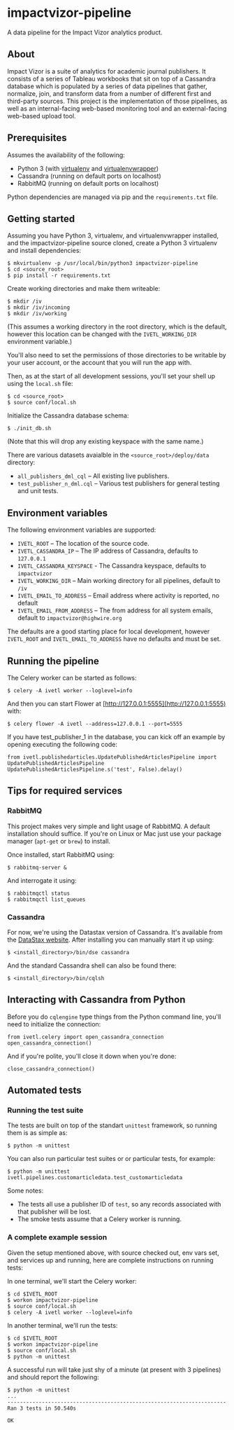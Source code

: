 impactvizor-pipeline
====================

A data pipeline for the Impact Vizor analytics product.

About
-----

Impact Vizor is a suite of analytics for academic journal publishers. It consists of a series of Tableau workbooks that
sit on top of a Cassandra database which is populated by a series of data pipelines that gather, normalize, join, and
transform data from a number of different first and third-party sources. This project is the implementation of those
pipelines, as well as an internal-facing web-based monitoring tool and an external-facing web-based upload tool.

Prerequisites
-------------

Assumes the availability of the following:

* Python 3 (with [virtualenv](https://virtualenv.pypa.io) and [virtualenvwrapper](http://virtualenvwrapper.readthedocs.org))
* Cassandra (running on default ports on localhost)
* RabbitMQ (running on default ports on localhost)

Python dependencies are managed via pip and the `requirements.txt` file.

Getting started
---------------

Assuming you have Python 3, virtualenv, and virtualenvwrapper installed, and the impactvizor-pipeline source cloned,
create a Python 3 virtualenv and install dependencies:

	$ mkvirtualenv -p /usr/local/bin/python3 impactvizor-pipeline	
    $ cd <source_root>
	$ pip install -r requirements.txt

Create working directories and make them writeable:

    $ mkdir /iv
    $ mkdir /iv/incoming
    $ mkdir /iv/working

(This assumes a working directory in the root directory, which is the default, however this location can be changed with
the `IVETL_WORKING_DIR` environment variable.)

You'll also need to set the permissions of those directories to be writable by your user account, or the account that
you will run the app with.

Then, as at the start of all development sessions, you'll set your shell up using the `local.sh` file:

    $ cd <source_root>
    $ source conf/local.sh

Initialize the Cassandra database schema:

    $ ./init_db.sh
    
(Note that this will drop any existing keyspace with the same name.)

There are various datasets avaialble in the `<source_root>/deploy/data` directory:

* `all_publishers_dml_cql` – All existing live publishers.
* `test_publisher_n_dml.cql` – Various test publishers for general testing and unit tests.

Environment variables
---------------------

The following environment variables are supported:

* `IVETL_ROOT` – The location of the source code.
* `IVETL_CASSANDRA_IP` – The IP address of Cassandra, defaults to `127.0.0.1`
* `IVETL_CASSANDRA_KEYSPACE` - The Cassandra keyspace, defaults to `impactvizor`
* `IVETL_WORKING_DIR` – Main working directory for all pipelines, default to `/iv`
* `IVETL_EMAIL_TO_ADDRESS` – Email address where activity is reported, no default
* `IVETL_EMAIL_FROM_ADDRESS` – The from address for all system emails, default to `impactvizor@highwire.org`

The defaults are a good starting place for local development, however `IVETL_ROOT` and `IVETL_EMAIL_TO_ADDRESS` have no
defaults and must be set.

Running the pipeline
--------------------

The Celery worker can be started as follows:

    $ celery -A ivetl worker --loglevel=info
    
And then you can start Flower at [http://127.0.0.1:5555](http://127.0.0.1:5555) with:

    $ celery flower -A ivetl --address=127.0.0.1 --port=5555
 
If you have test_publisher_1 in the database, you can kick off an example by opening executing the following code:
 
    from ivetl.publishedarticles.UpdatePublishedArticlesPipeline import UpdatePublishedArticlesPipeline
    UpdatePublishedArticlesPipeline.s('test', False).delay()

Tips for required services
--------------------------

### RabbitMQ

This project makes very simple and light usage of RabbitMQ. A default installation should suffice. If you're on Linux or
Mac just use your package manager (`apt-get` or `brew`) to install.

Once installed, start RabbitMQ using:

    $ rabbitmq-server &

And interrogate it using:

    $ rabbitmqctl status
    $ rabbitmqctl list_queues

### Cassandra

For now, we're using the Datastax version of Cassandra. It's available from the
[DataStax website](https://academy.datastax.com/downloads). After installing you can manually start it up using:

    $ <install_directory>/bin/dse cassandra

And the standard Cassandra shell can also be found there:

    $ <install_directory>/bin/cqlsh

Interacting with Cassandra from Python
--------------------------------------

Before you do `cqlengine` type things from the Python command line, you'll need to initialize the connection:

    from ivetl.celery import open_cassandra_connection
    open_cassandra_connection()

And if you're polite, you'll close it down when you're done:

    close_cassandra_connection()

Automated tests
---------------

### Running the test suite

The tests are built on top of the standart `unittest` framework, so running them is as simple as:

    $ python -m unittest
    
You can also run particular test suites or or particular tests, for example:
    
    $ python -m unittest ivetl.pipelines.customarticledata.test_customarticledata

Some notes:

* The tests all use a publisher ID of `test`, so any records associated with that publisher will be lost.
* The smoke tests assume that a Celery worker is running.

### A complete example session

Given the setup mentioned above, with source checked out, env vars set, and services up and running, here are complete
instructions on running tests:

In one terminal, we'll start the Celery worker:

    $ cd $IVETL_ROOT 
    $ workon impactvizor-pipeline
    $ source conf/local.sh 
    $ celery -A ivetl worker --loglevel=info

In another terminal, we'll run the tests:

    $ cd $IVETL_ROOT 
    $ workon impactvizor-pipeline
    $ source conf/local.sh 
    $ python -m unittest

A successful run will take just shy of a minute (at present with 3 pipelines) and should report the following:

    $ python -m unittest
    ...
    ----------------------------------------------------------------------
    Ran 3 tests in 50.540s
    
    OK
